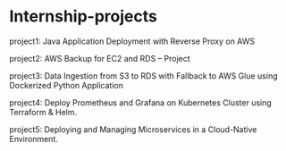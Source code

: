 # Internship-projects

 project1: Java Application Deployment with Reverse Proxy on AWS

 project2: AWS Backup for EC2 and RDS – Project 

 project3: Data Ingestion from S3 to RDS with Fallback to AWS Glue using Dockerized
           Python Application
 
 project4: Deploy Prometheus and Grafana on Kubernetes Cluster using Terraform & Helm.
 
 project5: Deploying and Managing Microservices in a Cloud-Native Environment.

 
